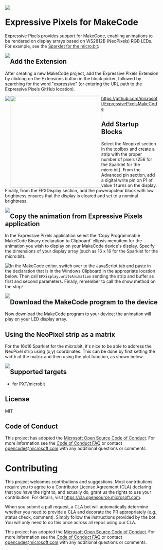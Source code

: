 <img src="https://github.com/microsoft/ExpressivePixelsMakeCode/blob/master/images/EPXGitHubLockup.png" style="float: left; margin-right: 10px;" />

# Expressive Pixels for MakeCode

Expressive Pixels provides support for MakeCode, enabling animations to be rendered on display arrays based on WS2812B (NeoPixels) RGB LEDs. For example, see the [Sparklet for the micro:bit](https://siliconsquared.com/sparkletmicrobit/):

<img src="https://github.com/microsoft/ExpressivePixelsMakeCode/blob/master/images/sparkletPhoto.jpg" style="float: left;" />


## Add the Extension

After creating a new MakeCode project, add the Expressive Pixels Extension by clicking on the Extensions button in the block picker, followed by searching for the word "expressive" (or entering the URL path to the Expressive Pixels GitHub location).

<img src="https://github.com/microsoft/ExpressivePixelsMakeCode/blob/master/images/Docs-MakeCode-Extension.png" style="float: left;" />
<img src="https://github.com/microsoft/ExpressivePixelsMakeCode/blob/master/images/Docs-MakeCode-ExtensionURL.png" style="float: left;"  width="300"/>

https://github.com/microsoft/ExpressivePixelsMakeCode 

## Add Startup Blocks

Select the Neopixel section in the toolbox and create a strip with the proper number of pixels (256 for the Sparklet for the micro:bit).  From the Advanced pin section, add a digital write pin on P1 of value 1 turns on the display. Finally, from the EPXDisplay section, add the powerupclear block with low brightness ensures that the display is cleared and set to a nominal brightness.

<img src="https://github.com/microsoft/ExpressivePixelsMakeCode/blob/master/images/Docs-MakeCode-Startup.png" style="float: left;" />

## Copy the animation from Expressive Pixels application 

In the Expressive Pixels application select the 'Copy Programmable MakeCode Binary declaration to Clipboard' ellipsis menuitem for the animation you wish to display on your MakeCode device's display. Specify the dimensions of your display array (such as 16 x 16 for the Sparklet for the micro:bit). 

In the MakeCode editor, switch over to the JavaScript tab <img src="https://github.com/microsoft/ExpressivePixelsMakeCode/blob/master/images/Docs-MakeCode-Javascript.png" style="float: left;" /> and paste in the declaration that is in the Windows Clipboard in the appropriate location below. Then call `EPXisplay.writeAnimation` sending the strip and buffer as first and second parameters.  Finally, remember to call the show method on the strip!

<img src="https://github.com/microsoft/ExpressivePixelsMakeCode/blob/master/images/Docs-MakeCode-JScript.png" style="float: left;" />

## Download the MakeCode program to the device

Now download the MakeCode program to your device; the animation will play on your LED display array. 

## Using the NeoPixel strip as a matrix

For the 16x16 Sparklet for the micro:bit, it's nice to be able to address the NeoPixel strip using
(x,y) coordinates.  This can be done by first setting the width of the matrix and then using the
plot function, as shown below.

<img src="https://github.com/microsoft/ExpressivePixelsMakeCode/blob/master/images/setMatrixWidth.jpg" style="float: left;" />


## Supported targets

* for PXT/microbit

## License

MIT

## Code of Conduct

This project has adopted the [Microsoft Open Source Code of Conduct](https://opensource.microsoft.com/codeofconduct/). For more information see the [Code of Conduct FAQ](https://opensource.microsoft.com/codeofconduct/faq/) or contact [opencode@microsoft.com](mailto:opencode@microsoft.com) with any additional questions or comments.

# Contributing

This project welcomes contributions and suggestions.  Most contributions require you to agree to a
Contributor License Agreement (CLA) declaring that you have the right to, and actually do, grant us
the rights to use your contribution. For details, visit https://cla.opensource.microsoft.com.

When you submit a pull request, a CLA bot will automatically determine whether you need to provide
a CLA and decorate the PR appropriately (e.g., status check, comment). Simply follow the instructions
provided by the bot. You will only need to do this once across all repos using our CLA.

This project has adopted the [Microsoft Open Source Code of Conduct](https://opensource.microsoft.com/codeofconduct/).
For more information see the [Code of Conduct FAQ](https://opensource.microsoft.com/codeofconduct/faq/) or
contact [opencode@microsoft.com](mailto:opencode@microsoft.com) with any additional questions or comments.

